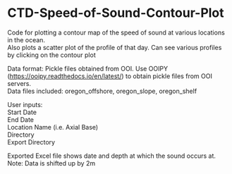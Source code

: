 # CTD-Speed-of-Sound-Contour-Plot

Code for plotting a contour map of the speed of sound at various locations in the ocean. <br />
Also plots a scatter plot of the profile of that day. Can see various profiles by clicking on the contour plot

Data format: Pickle files obtained from OOI. Use OOIPY (https://ooipy.readthedocs.io/en/latest/) to obtain pickle files from OOI servers.<br />
Data files included: oregon_offshore, oregon_slope, oregon_shelf

User inputs:<br />
Start Date<br />
End Date<br />
Location Name (i.e. Axial Base)<br />
Directory <br />
Export Directory<br />

Exported Excel file shows date and depth at which the sound occurs at. Note: Data is shifted up by 2m 
